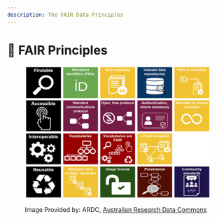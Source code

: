 ```yaml
---
description: The FAIR Data Principles
---
```


# 🔵 FAIR Principles

<div data-full-width="true">

<figure><img src="../../.gitbook/assets/image (16).png" alt=""><figcaption><p>Image Provided by: ARDC, <a href="https://ardc.edu.au/resource/fair-data-training-resources/">Australian Research Data Commons</a></p></figcaption></figure>

</div>
